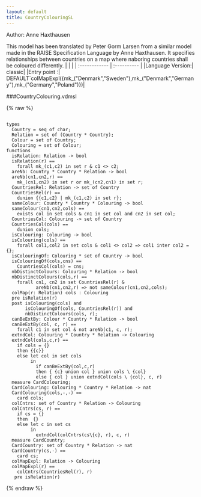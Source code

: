 ```yaml
---
layout: default
title: CountryColouringSL
---
```


Author: Anne Haxthausen


This model has been translated by Peter Gorm Larsen from a similar
model made in the RAISE Specification Language by Anne Haxthausen. It
specifies relationships between countries on a map where naboring
countries shall be coloured differently.
|  |           |
| :------------ | :---------- |
|Language Version:| classic|
|Entry point     :| DEFAULT`colMapExpl({mk_("Denmark","Sweden"),mk_("Denmark","Germany"),mk_("Germany","Poland")})|


###CountryColouring.vdmsl

{% raw %}
~~~

types
  Country = seq of char;
  Relation = set of (Country * Country);
  Colour = set of Country;
  Colouring = set of Colour;
functions
  isRelation: Relation -> bool  isRelation(r) ==    forall mk_(c1,c2) in set r & c1 <> c2;
  areNb: Country * Country * Relation -> bool  areNb(cn1,cn2,r) ==    mk_(cn1,cn2) in set r or mk_(cn2,cn1) in set r;
  CountriesRel: Relation -> set of Country  CountriesRel(r) ==    dunion {{c1,c2} | mk_(c1,c2) in set r};
  sameColour: Country * Country * Colouring -> bool  sameColour(cn1,cn2,cols) ==    exists col in set cols & cn1 in set col and cn2 in set col;
  CountriesCol: Colouring -> set of Country  CountriesCol(cols) ==    dunion cols;
  isColouring: Colouring -> bool  isColouring(cols) ==    forall col1,col2 in set cols & col1 <> col2 => col1 inter col2 = {};
  isColouringOf: Colouring * set of Country -> bool  isColouringOf(cols,cns) ==    CountriesCol(cols) = cns;
  nbDistinctColours: Colouring * Relation -> bool  nbDistinctColours(cols,r) ==    forall cn1, cn2 in set CountriesRel(r) &           areNb(cn1,cn2,r) => not sameColour(cn1,cn2,cols);
  colMap(r: Relation) cols : Colouring   pre isRelation(r)  post isColouring(cols) and       isColouringOf(cols, CountriesRel(r)) and       nbDistinctColours(cols, r);
  canBeExtBy: Colour * Country * Relation -> bool   canBeExtBy(col, c, r) ==    forall c1 in set col & not areNb(c1, c, r);
  extndCol: Colouring * Country * Relation -> Colouring  extndCol(cols,c,r) ==    if cols = {}     then {{c}}    else let col in set cols          in           if canBeExtBy(col,c,r)           then { {c} union col } union cols \ {col}           else { col } union extndCol(cols \ {col}, c, r)  measure CardColouring;
  CardColouring: Colouring * Country * Relation -> nat  CardColouring(cols,-,-) ==    card cols;
  colCntrs: set of Country * Relation -> Colouring  colCntrs(cs, r) ==    if cs = {}     then  {}    else let c in set cs          in            extndCol(colCntrs(cs\{c}, r), c, r)  measure CardCountry;
  CardCountry: set of Country * Relation -> nat  CardCountry(cs,-) ==    card cs;
  colMapExpl: Relation -> Colouring  colMapExpl(r) ==    colCntrs(CountriesRel(r), r)   pre isRelation(r)

~~~
{% endraw %}

